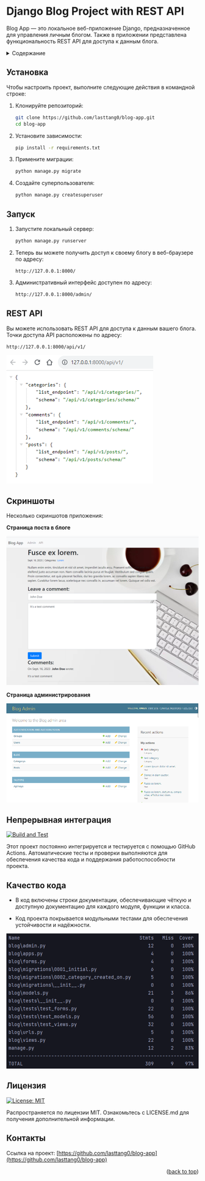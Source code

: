 <!-- Improved compatibility of back to top link: See: https://github.com/othneildrew/Best-README-Template/pull/73 -->
<a name="readme-top"></a>
# Django Blog Project with REST API

Blog App — это локальное веб-приложение Django, предназначенное для управления личным блогом. Также в приложении представлена функциональность REST API для доступа к данным блога.



<!-- TABLE OF CONTENTS -->

<details>
  <summary>Содержание</summary>

- [Установка](#установка)
- [Запуск](#запуск)
- [REST API](#rest-api)
- [Скриншоты](#скриншоты)
- [Непрерывная интеграция](#непрерывная-интеграция)
- [Качество кода](#качество-кода)
- [Лицензия](#лицензия)
- [Контакты](#контакты)
</details>

## Установка

Чтобы настроить проект, выполните следующие действия в командной строке:

1. Клонируйте репозиторий:

   ```bash
   git clone https://github.com/lasttang0/blog-app.git
   cd blog-app
   ```

2. Установите зависимости:

   ```bash
   pip install -r requirements.txt
   ```   

3. Примените миграции:

   ```bash
   python manage.py migrate
   ```      
   
4. Создайте суперпользователя:
 
   ```bash
   python manage.py createsuperuser
   ```     
## Запуск

1. Запустите локальный сервер:

   ```bash
   python manage.py runserver
   ```

2. Теперь вы можете получить доступ к своему блогу в веб-браузере по адресу:

   ```arduino
   http://127.0.0.1:8000/
   ```   

3. Административный интерфейс доступен по адресу:

   ```bash
   http://127.0.0.1:8000/admin/
   ```

## REST API
Вы можете использовать REST API для доступа к данным вашего блога. Точки доступа API расположены по адресу:

   ```bash
   http://127.0.0.1:8000/api/v1/
   ```

![REST API](https://github.com/lasttang0/blog-app/blob/main/screenshots/rest.png?raw=true)

## Скриншоты

Несколько скриншотов приложения:

**Страница поста в блоге**

![Post page](https://github.com/lasttang0/blog-app/blob/main/screenshots/post.png?raw=true)


**Страница администрирования**

![Admin page](https://github.com/lasttang0/blog-app/blob/main/screenshots/admin.png?raw=true)

## Непрерывная интеграция

[![Build and Test](https://github.com/lasttang0/blog-app/actions/workflows/build.yml/badge.svg)](https://github.com/lasttang0/blog-app/actions/workflows/build.yml)

Этот проект постоянно интегрируется и тестируется с помощью GitHub Actions. Автоматические тесты и проверки выполняются для обеспечения качества кода и поддержания работоспособности проекта.


## Качество кода

- В код включены строки документации, обеспечивающие чёткую и доступную документацию для каждого модуля, функции и класса.

- Код проекта покрывается модульными тестами для обеспечения устойчивости и надёжности.

![Tests coverage](https://github.com/lasttang0/blog-app/blob/main/screenshots/tests.png?raw=true)

## Лицензия

[![License: MIT](https://img.shields.io/badge/License-MIT-yellow.svg)](https://opensource.org/licenses/MIT)

Распространяется по лицензии MIT. Ознакомьтесь с LICENSE.md для получения дополнительной информации.



<!-- CONTACT -->
## Контакты

Ссылка на проект: [https://github.com/lasttang0/blog-app](https://github.com/lasttang0/blog-app)

<p align="right">(<a href="#readme-top">back to top</a>)</p>

